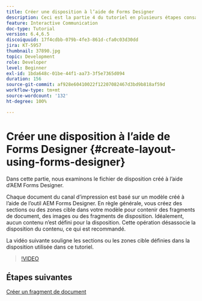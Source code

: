 ```yaml
---
title: Créer une disposition à l’aide de Forms Designer
description: Ceci est la partie 4 du tutoriel en plusieurs étapes consacré à la création de votre premier document de communication interactive pour le canal d’impression. Dans cette partie, nous examinons le fichier de disposition créé à l’aide d’AEM Forms Designer.
feature: Interactive Communication
doc-type: Tutorial
version: 6.4,6.5
discoiquuid: 17f4cdbb-079b-4fe3-861d-cfa0c03d30dd
jira: KT-5957
thumbnail: 37890.jpg
topic: Development
role: Developer
level: Beginner
exl-id: 1bda648c-01be-44f1-aa73-3f5e7365d094
duration: 156
source-git-commit: af928e60410022f12207082467d3bd9b818af59d
workflow-type: tm+mt
source-wordcount: '132'
ht-degree: 100%

---
```


# Créer une disposition à l’aide de Forms Designer {#create-layout-using-forms-designer}

Dans cette partie, nous examinons le fichier de disposition créé à l’aide d’AEM Forms Designer.

Chaque document du canal d’impression est basé sur un modèle créé à l’aide de l’outil AEM Forms Designer. En règle générale, vous créez des sections ou des zones cible dans votre modèle pour contenir des fragments de document, des images ou des fragments de disposition. Idéalement, aucun contenu n’est défini pour la disposition. Cette opération désassocie la disposition du contenu, ce qui est recommandé.

La vidéo suivante souligne les sections ou les zones cible définies dans la disposition utilisée dans ce tutoriel.

>[!VIDEO](https://video.tv.adobe.com/v/37890?quality=12&learn=on)

## Étapes suivantes

[Créer un fragment de document](./create-document-fragment.md)
